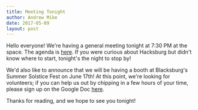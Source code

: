 ```yaml
---
title: Meeting Tonight
author: Andrew Mike
date: 2017-05-09
layout: post
---
```


Hello everyone!  We're having a general meeting tonight at 7:30 PM at the space. The agenda is [here](https://wiki.hacksburg.org/meetings:2017-05-09_general_meeting). If you were curious about Hacksburg but didn't know where to start, tonight's the night to stop by!

We'd also like to announce that we will be having a booth at Blacksburg's Summer Solstice Fest on June 17th! At this point, we're looking for volunteers; if you can help us out by chipping in a few hours of your time, please sign up on the Google Doc [here](https://docs.google.com/spreadsheets/d/1bIzbywxSBwDcmI_cKEa8fh9w5_eL84KqhIe3gdHiOJU/edit#gid=0).

Thanks for reading, and we hope to see you tonight!
